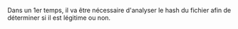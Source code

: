 Dans un 1er temps, il va être nécessaire d'analyser le hash du fichier afin de déterminer si il est légitime ou non.
